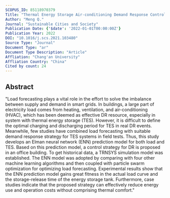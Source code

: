```yaml
---
SCOPUS_ID: 85118970379
Title: "Thermal Energy Storage Air-conditioning Demand Response Control Using Elman Neural Network Prediction Model"
Author: "Meng Q."
Journal: "Sustainable Cities and Society"
Publication Date: {'$date': '2022-01-01T00:00:00Z'}
Publication Year: 2022
DOI: "10.1016/j.scs.2021.103480"
Source Type: "Journal"
Document Type: "ar"
Document Type Description: "Article"
Affliation: "Chang'an University"
Affliation Country: "China"
Cited by count: 24
---
```


## Abstract
"Load forecasting plays a vital role in the effort to solve the imbalance between supply and demand in smart grids. In buildings, a large part of electricity load comes from heating, ventilation, and air-conditioning (HVAC), which has been deemed as effective DR resource, especially in system with thermal energy storage (TES). However, it is difficult to define the optimal charging and discharging period for TES in real DR events. Meanwhile, few studies have combined load forecasting with suitable demand response strategy for TES systems in field tests. Thus, this study develops an Elman neural network (ENN) prediction model for both load and TES. Based on this prediction model, a control strategy for DR is proposed in an office building. To get historical data, a TRNSYS simulation model was established. The ENN model was adopted by comparing with four other machine learning algorithms and then coupled with particle swarm optimization for optimizing load forecasting. Experimental results show that the ENN prediction model gains great fitness in the actual load curve and the storage-release time of the energy storage tank. Furthermore, case studies indicate that the proposed strategy can effectively reduce energy use and operation costs without comprising thermal comfort."
